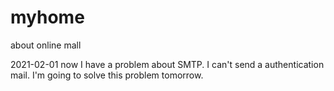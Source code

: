 # myhome
about online mall

2021-02-01 now I have a problem about SMTP. I can't send a authentication mail. I'm going to solve this problem tomorrow.
